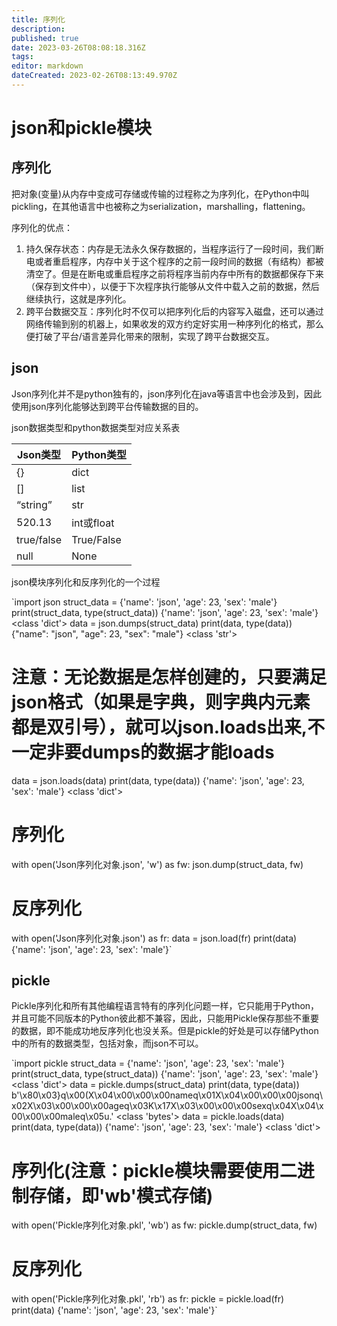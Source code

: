 ```yaml
---
title: 序列化
description: 
published: true
date: 2023-03-26T08:08:18.316Z
tags: 
editor: markdown
dateCreated: 2023-02-26T08:13:49.970Z
---
```


# json和pickle模块

## 序列化

把对象(变量)从内存中变成可存储或传输的过程称之为序列化，在Python中叫pickling，在其他语言中也被称之为serialization，marshalling，flattening。

序列化的优点：

1. 持久保存状态：内存是无法永久保存数据的，当程序运行了一段时间，我们断电或者重启程序，内存中关于这个程序的之前一段时间的数据（有结构）都被清空了。但是在断电或重启程序之前将程序当前内存中所有的数据都保存下来（保存到文件中），以便于下次程序执行能够从文件中载入之前的数据，然后继续执行，这就是序列化。
2. 跨平台数据交互：序列化时不仅可以把序列化后的内容写入磁盘，还可以通过网络传输到别的机器上，如果收发的双方约定好实用一种序列化的格式，那么便打破了平台/语言差异化带来的限制，实现了跨平台数据交互。

## json

Json序列化并不是python独有的，json序列化在java等语言中也会涉及到，因此使用json序列化能够达到跨平台传输数据的目的。

json数据类型和python数据类型对应关系表

| Json类型   | Python类型 |
| ------------ | ------------ |
| {}         | dict       |
| []         | list       |
| “string” | str        |
| 520.13     | int或float |
| true/false | True/False |
| null       | None       |

json模块序列化和反序列化的一个过程

`import json struct_data = {'name': 'json', 'age': 23, 'sex': 'male'} print(struct_data, type(struct_data)) {'name': 'json', 'age': 23, 'sex': 'male'} <class 'dict'> data = json.dumps(struct_data) print(data, type(data)) {"name": "json", "age": 23, "sex": "male"} <class 'str'>

# 注意：无论数据是怎样创建的，只要满足json格式（如果是字典，则字典内元素都是双引号），就可以json.loads出来,不一定非要dumps的数据才能loads

data = json.loads(data) print(data, type(data)) {'name': 'json', 'age': 23, 'sex': 'male'} <class 'dict'>

# 序列化

with open('Json序列化对象.json', 'w') as fw: json.dump(struct_data, fw)

# 反序列化

with open('Json序列化对象.json') as fr: data = json.load(fr) print(data) {'name': 'json', 'age': 23, 'sex': 'male'}`

## pickle

Pickle序列化和所有其他编程语言特有的序列化问题一样，它只能用于Python，并且可能不同版本的Python彼此都不兼容，因此，只能用Pickle保存那些不重要的数据，即不能成功地反序列化也没关系。但是pickle的好处是可以存储Python中的所有的数据类型，包括对象，而json不可以。

`import pickle struct_data = {'name': 'json', 'age': 23, 'sex': 'male'} print(struct_data, type(struct_data)) {'name': 'json', 'age': 23, 'sex': 'male'} <class 'dict'> data = pickle.dumps(struct_data) print(data, type(data)) b'\x80\x03}q\x00(X\x04\x00\x00\x00nameq\x01X\x04\x00\x00\x00jsonq\x02X\x03\x00\x00\x00ageq\x03K\x17X\x03\x00\x00\x00sexq\x04X\x04\x00\x00\x00maleq\x05u.' <class 'bytes'> data = pickle.loads(data) print(data, type(data)) {'name': 'json', 'age': 23, 'sex': 'male'} <class 'dict'>

# 序列化(注意：pickle模块需要使用二进制存储，即'wb'模式存储)

with open('Pickle序列化对象.pkl', 'wb') as fw: pickle.dump(struct_data, fw)

# 反序列化

with open('Pickle序列化对象.pkl', 'rb') as fr: pickle = pickle.load(fr) print(data) {'name': 'json', 'age': 23, 'sex': 'male'}`